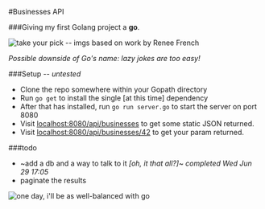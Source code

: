 #Businesses API

###Giving my first Golang project a **go**.

![take your pick -- imgs based on work by Renee French](https://blog.golang.org/gopher/usergroups.png)

_Possible downside of Go's name: lazy jokes are too easy!_

###Setup -- _untested_
- Clone the repo somewhere within your Gopath directory
- Run `go get` to install the single [at this time] dependency
- After that has installed, run `go run server.go` to start the server on port 8080
- Visit [localhost:8080/api/businesses](http://localhost:8080/api/businesses) to get some static JSON returned.
- Visit [localhost:8080/api/businesses/42](http://localhost:8080/api/businesses/42) to get your param returned.

###todo
- ~add a db and a way to talk to it _[oh, it that all?]_~ _completed Wed Jun 29 17:05_
- paginate the results

![one day, i'll be as well-balanced with go](https://media.giphy.com/media/67rLnLxPbC7VS/giphy.gif)
